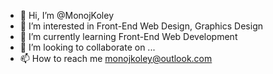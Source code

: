 - 👋 Hi, I’m @MonojKoley
- 👀 I’m interested in Front-End Web Design, Graphics Design
- 🌱 I’m currently learning Front-End Web Development
- 💞️ I’m looking to collaborate on ...
- 📫 How to reach me monojkoley@outlook.com

<!---
MonojKoley/MonojKoley is a ✨ special ✨ repository because its `README.md` (this file) appears on your GitHub profile.
You can click the Preview link to take a look at your changes.
--->
